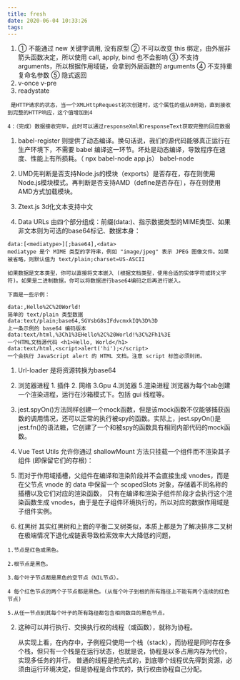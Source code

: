 ```yaml
---
title: fresh
date: 2020-06-04 10:33:26
tags:
---
```


1. ① 不能通过 new 关键字调用, 没有原型
   ② 不可以改变 this 绑定，由外层非箭头函数决定，所以使用 call, apply, bind 也不会影响
   ③ 不支持 arguments，所以根据作用域链，会拿到外层函数的 arguments
   ④ 不支持重复命名参数
   ⑤ 隐式返回
1. v-once v-pre
1. readystate  
```text
 是HTTP请求的状态，当一个XMLHttpRequest初次创建时，这个属性的值从0开始，直到接收到完整的HTTP响应，这个值增加到4
 
4：（完成）数据接收完毕，此时可以通过responseXml和responseText获取完整的回应数据
```
1. babel-register 则提供了动态编译。换句话说，我们的源代码能够真正运行在生产环境下，不需要 babel 编译这一环节。坏处是动态编译，导致程序在速度、性能上有所损耗。（ npx babel-node app.js） babel-node

1. UMD先判断是否支持Node.js的模块（exports）是否存在，存在则使用Node.js模块模式。再判断是否支持AMD（define是否存在），存在则使用AMD方式加载模块。
1. Ztext.js 3d化文本支持中文
1. Data URLs 由四个部分组成：前缀(data:)、指示数据类型的MIME类型、如果非文本则为可选的base64标记、数据本身：
```text
data:[<mediatype>][;base64],<data>
mediatype 是个 MIME 类型的字符串，例如 "image/jpeg" 表示 JPEG 图像文件。如果被省略，则默认值为 text/plain;charset=US-ASCII

如果数据是文本类型，你可以直接将文本嵌入 (根据文档类型，使用合适的实体字符或转义字符)。如果是二进制数据，你可以将数据进行base64编码之后再进行嵌入。

下面是一些示例：

data:,Hello%2C%20World!
简单的 text/plain 类型数据
data:text/plain;base64,SGVsbG8sIFdvcmxkIQ%3D%3D
上一条示例的 base64 编码版本
data:text/html,%3Ch1%3EHello%2C%20World!%3C%2Fh1%3E
一个HTML文档源代码 <h1>Hello, World</h1>
data:text/html,<script>alert('hi');</script>
一个会执行 JavaScript alert 的 HTML 文档。注意 script 标签必须封闭。

```
1. Url-loader 是将资源转换为base64
4. 浏览器进程 1. 插件 2. 网络 3.Gpu 4.浏览器 5.渲染进程 浏览器为每个tab创建一个渲染进程，运行在沙箱模式下。包括 gui 线程等。

1.  jest.spyOn()方法同样创建一个mock函数，但是该mock函数不仅能够捕获函数的调用情况，还可以正常的执行被spy的函数。实际上，jest.spyOn()是jest.fn()的语法糖，它创建了一个和被spy的函数具有相同内部代码的mock函数。
 
2.  Vue Test Utils 允许你通过 shallowMount 方法只挂载一个组件而不渲染其子组件 (即保留它们的存根)：
    

12. 而对于作用域插槽，父组件在编译和渲染阶段并不会直接生成 vnodes，而是在父节点 vnode 的 data 中保留一个 scopedSlots 对象，存储着不同名称的插槽以及它们对应的渲染函数，
只有在编译和渲染子组件阶段才会执行这个渲染函数生成 vnodes，由于是在子组件环境执行的，所以对应的数据作用域是子组件实例。


1. 红黑树
其实红黑树和上面的平衡二叉树类似，本质上都是为了解决排序二叉树在极端情况下退化成链表导致检索效率大大降低的问题，
```text
1.节点是红色或黑色。

2.根节点是黑色。

3.每个叶子节点都是黑色的空节点（NIL节点）。

4 每个红色节点的两个子节点都是黑色。(从每个叶子到根的所有路径上不能有两个连续的红色节点)

5.从任一节点到其每个叶子的所有路径都包含相同数目的黑色节点。

```



2. 这种可以并行执行、交换执行权的线程（或函数），就称为协程。
   
   从实现上看，在内存中，子例程只使用一个栈（stack），而协程是同时存在多个栈，但只有一个栈是在运行状态，也就是说，协程是以多占用内存为代价，实现多任务的并行。
   普通的线程是抢先式的，到底哪个线程优先得到资源，必须由运行环境决定，但是协程是合作式的，执行权由协程自己分配。
   
 



